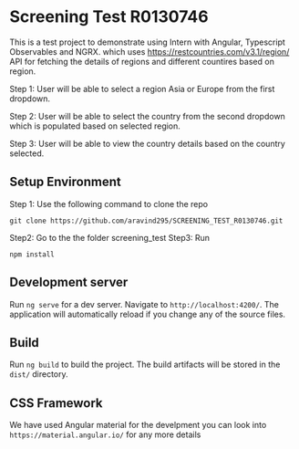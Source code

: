 # Screening Test R0130746

This is a test project to demonstrate using Intern with Angular, Typescript Observables and NGRX. which uses  https://restcountries.com/v3.1/region/ API for fetching the details of regions and different countires based on region.

Step 1: User will be able to select a region Asia or Europe from the first dropdown.

Step 2: User will be able to select the country from the second dropdown which is populated based on selected region.

Step 3: User will be able to view the country details based on the country selected.

## Setup Environment 

Step 1:
Use the following command to clone the repo
```
git clone https://github.com/aravind295/SCREENING_TEST_R0130746.git
```
Step2: Go to the the folder screening_test
Step3: Run
```
npm install
```

## Development server
Run `ng serve` for a dev server. Navigate to `http://localhost:4200/`. The application will automatically reload if you change any of the source files.


## Build

Run `ng build` to build the project. The build artifacts will be stored in the `dist/` directory.


## CSS Framework
We have used Angular material for the develpment you can look into `https://material.angular.io/` for any more details